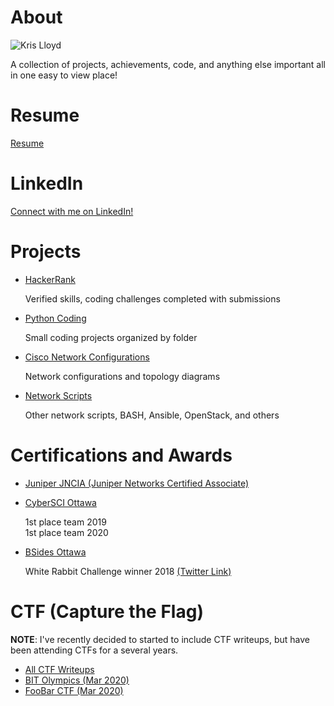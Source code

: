 # About
![Kris Lloyd](https://media-exp1.licdn.com/dms/image/C5603AQFK9zr1ZEF9pA/profile-displayphoto-shrink_800_800/0/1538338149834?e=1622678400&v=beta&t=TEEb5mPjjfH4r9J_uJ84jiHH1KfyXGnsxL2RTeuHmjI)

A collection of projects, achievements, code, and anything else important all in one easy to view place!

# Resume
<a href="https://github.com/KrisLloyd/About/blob/main/Docs/Kristopher_Lloyd_Resume.pdf" target="_blank">Resume</a>

# LinkedIn
<a href="https://www.linkedin.com/in/kris-lloyd/" target="_blank">Connect with me on LinkedIn!</a>

# Projects
* <a href="https://www.hackerrank.com/krislloyd" target="_blank">HackerRank</a>

  Verified skills, coding challenges completed with submissions
  
* <a href="https://github.com/KrisLloyd/Python" target="_blank">Python Coding</a>

  Small coding projects organized by folder
 
* <a href="https://github.com/KrisLloyd/Network-Configs" target="_blank">Cisco Network Configurations</a>

  Network configurations and topology diagrams
 
* <a href="https://github.com/KrisLloyd/Scripts" target="_blank">Network Scripts</a>

  Other network scripts, BASH, Ansible, OpenStack, and others


# Certifications and Awards
* <a href="https://www.youracclaim.com/badges/adc3e5f0-d858-4213-b322-469b745f05b2/" target="_blank">Juniper JNCIA (Juniper Networks Certified Associate)</a>
* <a href="http://cybersecuritychallenge.ca/" target="_blank">CyberSCI Ottawa</a>

  1st place team 2019  
  1st place team 2020

* <a href="https://twitter.com/bsidesottawa?lang=en" target="_blank">BSides Ottawa</a>

  White Rabbit Challenge winner 2018 <a href="https://twitter.com/BsidesOttawa/status/1061015569380474880?s=20" target="_blank"> (Twitter Link)</a>

# CTF (Capture the Flag)
**NOTE**: I've recently decided to started to include CTF writeups, but have been attending CTFs for a several years.
* <a href="https://github.com/KrisLloyd/Python/tree/master/CTF" target="_blank">All CTF Writeups</a>
* <a href="https://github.com/KrisLloyd/Python/tree/master/CTF#bit-olymipcs-march-2020" target="_blank">BIT Olympics (Mar 2020)</a>
* <a href="https://github.com/KrisLloyd/Python/tree/master/CTF#foobar-ctf-march-2020" target="_blank">FooBar CTF (Mar 2020)</a>
